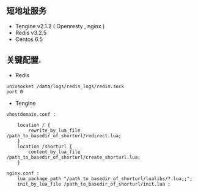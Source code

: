 ## 短地址服务

* Tengine v2.1.2 ( Openresty , nginx ) 
* Redis v3.2.5
* Centos 6.5

## 关键配置. 

* Redis

```
unixsocket /data/logs/redis_logs/redis.sock
port 0
```

* Tengine

``` 
vhostdomain.conf :

    location / {
        rewrite_by_lua_file  /path_to_basedir_of_shorturl/redirect.lua;
    }
    location /shorturl {
        content_by_lua_file /path_to_basedir_of_shorturl/create_shorturl.lua;
    }

```

```
nginx.conf : 
    lua_package_path "/path_to_basedir_of_shorturl/lualibs/?.lua;;";
    init_by_lua_file /path_to_basedir_of_shorturl/init.lua ;	
```
	

